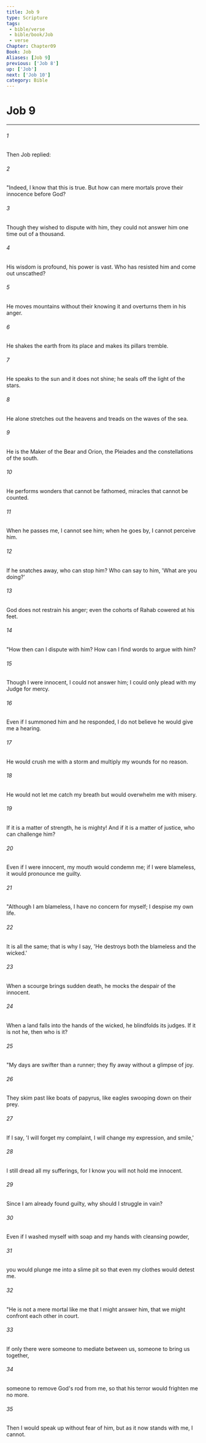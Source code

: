 ```yaml
---
title: Job 9
type: Scripture
tags:
 - bible/verse
 - bible/book/Job
 - verse
Chapter: Chapter09
Book: Job
Aliases: [Job 9]
previous: ['Job 8']
up: ['Job']
next: ['Job 10']
category: Bible
---
```

# Job 9

***


###### 1 
Then Job replied: 

###### 2 
"Indeed, I know that this is true. But how can mere mortals prove their innocence before God? 

###### 3 
Though they wished to dispute with him, they could not answer him one time out of a thousand. 

###### 4 
His wisdom is profound, his power is vast. Who has resisted him and come out unscathed? 

###### 5 
He moves mountains without their knowing it and overturns them in his anger. 

###### 6 
He shakes the earth from its place and makes its pillars tremble. 

###### 7 
He speaks to the sun and it does not shine; he seals off the light of the stars. 

###### 8 
He alone stretches out the heavens and treads on the waves of the sea. 

###### 9 
He is the Maker of the Bear and Orion, the Pleiades and the constellations of the south. 

###### 10 
He performs wonders that cannot be fathomed, miracles that cannot be counted. 

###### 11 
When he passes me, I cannot see him; when he goes by, I cannot perceive him. 

###### 12 
If he snatches away, who can stop him? Who can say to him, 'What are you doing?' 

###### 13 
God does not restrain his anger; even the cohorts of Rahab cowered at his feet. 

###### 14 
"How then can I dispute with him? How can I find words to argue with him? 

###### 15 
Though I were innocent, I could not answer him; I could only plead with my Judge for mercy. 

###### 16 
Even if I summoned him and he responded, I do not believe he would give me a hearing. 

###### 17 
He would crush me with a storm and multiply my wounds for no reason. 

###### 18 
He would not let me catch my breath but would overwhelm me with misery. 

###### 19 
If it is a matter of strength, he is mighty! And if it is a matter of justice, who can challenge him? 

###### 20 
Even if I were innocent, my mouth would condemn me; if I were blameless, it would pronounce me guilty. 

###### 21 
"Although I am blameless, I have no concern for myself; I despise my own life. 

###### 22 
It is all the same; that is why I say, 'He destroys both the blameless and the wicked.' 

###### 23 
When a scourge brings sudden death, he mocks the despair of the innocent. 

###### 24 
When a land falls into the hands of the wicked, he blindfolds its judges. If it is not he, then who is it? 

###### 25 
"My days are swifter than a runner; they fly away without a glimpse of joy. 

###### 26 
They skim past like boats of papyrus, like eagles swooping down on their prey. 

###### 27 
If I say, 'I will forget my complaint, I will change my expression, and smile,' 

###### 28 
I still dread all my sufferings, for I know you will not hold me innocent. 

###### 29 
Since I am already found guilty, why should I struggle in vain? 

###### 30 
Even if I washed myself with soap and my hands with cleansing powder, 

###### 31 
you would plunge me into a slime pit so that even my clothes would detest me. 

###### 32 
"He is not a mere mortal like me that I might answer him, that we might confront each other in court. 

###### 33 
If only there were someone to mediate between us, someone to bring us together, 

###### 34 
someone to remove God's rod from me, so that his terror would frighten me no more. 

###### 35 
Then I would speak up without fear of him, but as it now stands with me, I cannot. 
